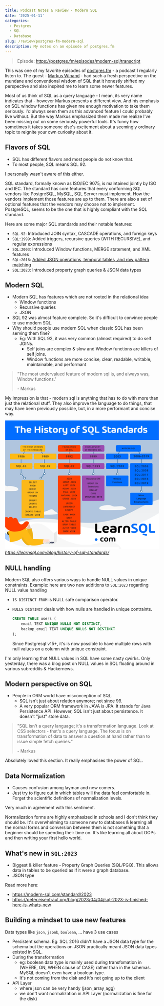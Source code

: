 ```yaml
---
title: Podcast Notes & Review - Modern SQL
date: '2025-01-11'
categories:
  - Postgres
  - SQL
  - Database
slug: /review/postgres-fm-modern-sql
description: My notes on an episode of postgres.fm
---
```


> Episode: https://postgres.fm/episodes/modern-sql/transcript

This was one of my favorite episodes of [postgres.fm](https://postgres.fm) - a podcast I regularly listen to.
The guest - [Markus Winand](https://winand.at/) - had such a fresh perspective on the mundane and conventional wisdom of SQL that it honestly shifted my perspective 
and also inspired me to learn some newer features.

Most of us think of SQL as a query language - I mean, its very name indicates that - however Markus presents a different view.
And his emphasis on SQL window functions has given me enough motivation to take them seriously.
I'd always seen them as this advanced feature I could probably live without. But the way Markus emphasized them made me realize I've been missing out on some seriously powerful tools. It's funny how sometimes it takes someone else's excitement about a seemingly ordinary topic to reignite your own curiosity about it.

## Flavors of SQL

- SQL has different flavors and most people do not know that.
- To most people, SQL means SQL 92.

<div class="section-notes">
I personally wasn't aware of this either.

SQL standard, formally known as ISO/IEC 9075, is maintained jointly by ISO and IEC.
The standard has core features that every conforming SQL vendors like PostgreSQL, MySQL, SQL Server must implement.
How the vendors implement those features are up to them.
There are also a set of optional features that the vendors may choose not to implement.
PostgreSQL, seems to be the one that is highly compliant with the SQL standard.

Here are some major SQL standards and their notable features:

- `SQL-92`: Introduced JOIN syntax, CASCADE operations, and foreign keys
- `SQL:1999`: Added triggers, recursive queries (WITH RECURSIVE), and regular expressions
- `SQL:2003`: Introduced Window functions, MERGE statement, and XML features
- `SQL:2016`: [Added JSON operations, temporal tables, and row pattern matching](https://modern-sql.com/blog/2017-06/whats-new-in-sql-2016)
- `SQL:2023`: Introduced property graph queries & JSON data types
</div>

## Modern SQL

- Modern SQL has features which are not rooted in the relational idea
  - Window functions
  - Recursive queries
  - JSON
- SQL 92 was almost feature complete. So it's difficult to convince people to use modern SQL.
- Why should people use modern SQL when classic SQL has been serving them fine?
  - Eg: With SQL 92, it was very common (almost required) to do self JOINs.
    - Self joins are complex & slow and Window functions are killers of self joins.
    - Window functions are more concise, clear, readable, writable, maintainable, and performant

> "The most undervalued feature of modern sql is, and always was, Window functions."
>
> \- Markus

<div class="section-notes">
My impression is that - modern sql is anything that has to do with more than just the relational stuff.
They also improve the language to do things, that may have been previously possible, but, in a more performant and concise way.
</div>

![](./history-of-sql-standards.webp)
_https://learnsql.com/blog/history-of-sql-standards/_

## NULL handling

Modern SQL also offers various ways to handle NULL values in unique constraints. Example: here are two new
additions to `SQL:2023` regarding NULL value handling

- `IS DISTINCT FROM` is NULL safe comparison operator.
- `NULLS DISTINCT` deals with how nulls are handled in unique contraints.

  ```sql
  CREATE TABLE users (
      email TEXT UNIQUE NULLS NOT DISTINCT,
      backup_email TEXT UNIQUE NULLS NOT DISTINCT
  );
  ```

  Since Postgresql v15+, it's is now possible to have multiple rows with null values on a column with unique constraint.

<div class="section-notes">
I'm only learning that NULL values in SQL have some nasty qwirks.
Only yesterday, there was a blog post on NULL values in SQL floating around in various subreddits & Hackernews.
</div>

## Modern perspective on SQL

- People in ORM world have misconception of SQL.
  - SQL isn't just about relation anymore; not since 99.
  - A very popular ORM framework in JAVA is JPA. It stands for Java Persistence API. However, SQL isn't just about persistence. It doesn't "just" store data.

> "SQL isn't a query language; it's a transformation language. Look at CSS selectors - that's a query language.
> The focus is on transformation of data to answer a question at hand rather than to issue simple fetch queries."
>
> \- Markus

<div class="section-notes">
Absolutely loved this section. It really emphasises the power of SQL.
</div>

## Data Normalization

- Causes confusion among layman and new comers.
- Just try to figure out in which tables will the data feel comfortable in. Forget the scientific definitions of normalization levels.

<div class="section-notes">
Very much in agreement with this sentiment.

Normalization forms are highly emphasized in schools and I don't think they should be.
It's overwhelming to someone new to databases & learning all the normal forms and conversion between them is not something that a beginner should be spending their time on.
It's like learning all about OOPs and then writing your first hello world.

</div>

## What's new in `SQL:2023`

- Biggest & killer feature - Property Graph Queries (SQL/PGQ). This allows data in tables to be queried as if it were a graph database.
- JSON type

Read more here:

- https://modern-sql.com/standard/2023
- https://peter.eisentraut.org/blog/2023/04/04/sql-2023-is-finished-here-is-whats-new

## Building a mindset to use new features

Data types like `json`, `jsonb`, `boolean`, ... have 3 use cases

- Persistent schema. Eg: SQL 2016 didn't have a JSON data type for the schema but the operations on JSON practically meant JSON data types existed in SQL.
- During the transformation
  - eg: boolean data type is mainly used during transfomation in (WHERE, ON, WHEN clause of CASE) rather than in the schemas. MySQL doesn't even have a boolean type.
  - It's not coming from the disk and it's not going up to the client
- API Layer
  - where json can be very handy (json_array_agg)
  - we don't want normalization in API Layer (normalization is fine for the disk)

</br>